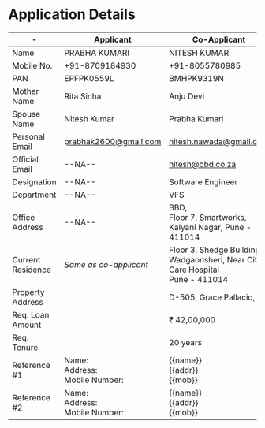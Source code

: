 Application Details
===

| -                 | Applicant                 | Co-Applicant              |
| ----------------- | ------------------------- | ------------------------- |
| Name              | PRABHA KUMARI             | NITESH KUMAR              |
| Mobile No.        | +91-8709184930            | +91-8055780985            |
| PAN               | EPFPK0559L                | BMHPK9319N                |
| Mother Name       | Rita Sinha                | Anju Devi                 |
| Spouse Name       | Nitesh Kumar              | Prabha Kumari             |
| Personal Email    | prabhak2600@gmail.com     | nitesh.nawada@gmail.com   |
| Official Email    | --NA--                    | nitesh@bbd.co.za          |
| Designation       | --NA--                    | Software Engineer         |
| Department        | --NA--                    | VFS                       |
| Office Address    | --NA--                    | BBD, <br>Floor 7, Smartworks, <br>Kalyani Nagar, Pune - 411014 |
| Current Residence | _Same as co-applicant_    | Floor 3, Shedge Building, <br>Wadgaonsheri, Near City Care Hospital <br>Pune - 411014 |
| Property Address  |                           | D-505, Grace Pallacio, ... |
| Req. Loan Amount  |                           |               ₹ 42,00,000 |
| Req. Tenure       |                           |                  20 years |
| Reference #1      | Name: <br>Address: <br>Mobile Number: | {{name}} <br>{{addr}} <br>{{mob}} |
| Reference #2      | Name: <br>Address: <br>Mobile Number: | {{name}} <br>{{addr}} <br>{{mob}} |
